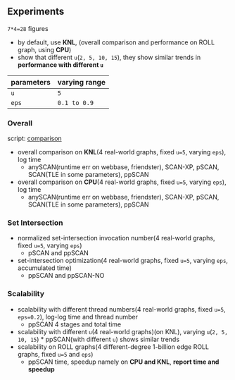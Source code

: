 ## Experiments

`7*4=28` figures

* by default, use **KNL**, (overall comparison and performance on ROLL graph, using **CPU**)
* show that different `u`(`2, 5, 10, 15`), they show similar trends in **performance with different `u`**

parameters | varying range
--- | ---
`u` | `5`
`eps` | `0.1 to 0.9`

### Overall

script: [comparison](comparison)

* overall comparison on **KNL**(4 real-world graphs, fixed `u=5`, varying `eps`), log time
  * anySCAN(runtime err on webbase, friendster), SCAN-XP, pSCAN, SCAN(TLE in some parameters), ppSCAN
* overall comparison on **CPU**(4 real-world graphs, fixed `u=5`, varying `eps`), log time
  * anySCAN(runtime err on webbase, friendster), SCAN-XP, pSCAN, SCAN(TLE in some parameters), ppSCAN

### Set Intersection 

* normalized set-intersection invocation number(4 real-world graphs, fixed `u=5`, varying `eps`)
  * pSCAN and ppSCAN
* set-intersection optimization(4 real-world graphs, fixed `u=5`, varying `eps`, accumulated time)
  * ppSCAN and ppSCAN-NO

### Scalability

* scalability with different thread numbers(4 real-world graphs, fixed `u=5`, `eps=0.2`), log-log time and thread number
  * ppSCAN 4 stages and total time
* scalability with different `u`(4 real-world graphs)(on KNL), varying `u`(`2, 5, 10, 15`)
      * ppSCAN(with different `u`) shows similar trends
* scalability on ROLL graphs(4 different-degree 1-billion edge ROLL graphs, fixed `u=5` and `eps`)
  * ppSCAN time, speedup namely on **CPU and KNL**, **report time and speedup**
